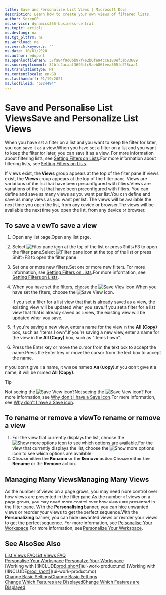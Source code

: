 ```yaml
---
title: Save and Personalise List Views | Microsoft Docs
description: Learn how to create your own views of filtered lists.
author: SorenGP
ms.service: dynamics365-business-central
ms.topic: article
ms.devlang: na
ms.tgt_pltfrm: na
ms.workload: na
ms.search.keywords: ''
ms.date: 10/01/2020
ms.author: edupont
ms.openlocfilehash: 37fa84f9d0bb97f7e2b6fe94cc6180ef3eb83689
ms.sourcegitcommit: 32bfc2acaaf3693afc9aeb86feea505fd328caa1
ms.translationtype: HT
ms.contentlocale: en-GB
ms.lasthandoff: 01/19/2021
ms.locfileid: "5024494"
---
```

# <a name="save-and-personalize-list-views"></a><span data-ttu-id="3a34a-103">Save and Personalise List Views</span><span class="sxs-lookup"><span data-stu-id="3a34a-103">Save and Personalize List Views</span></span>
<span data-ttu-id="3a34a-104">When you have set a filter on a list and you want to keep the filter for later, you can save it as a view.</span><span class="sxs-lookup"><span data-stu-id="3a34a-104">When you have set a filter on a list and you want to keep the filter for later, you can save it as a view.</span></span> <span data-ttu-id="3a34a-105">For more information about filtering lists, see [Setting Filters on Lists](ui-enter-criteria-filters.md#setting-filters-on-lists).</span><span class="sxs-lookup"><span data-stu-id="3a34a-105">For more information about filtering lists, see [Setting Filters on Lists](ui-enter-criteria-filters.md#setting-filters-on-lists).</span></span>

<span data-ttu-id="3a34a-106">If views exist, the **Views** group appears at the top of the filter pane.</span><span class="sxs-lookup"><span data-stu-id="3a34a-106">If views exist, the **Views** group appears at the top of the filter pane.</span></span> <span data-ttu-id="3a34a-107">Views are variations of the list that have been preconfigured with filters.</span><span class="sxs-lookup"><span data-stu-id="3a34a-107">Views are variations of the list that have been preconfigured with filters.</span></span> <span data-ttu-id="3a34a-108">You can define and save as many views as you want per list.</span><span class="sxs-lookup"><span data-stu-id="3a34a-108">You can define and save as many views as you want per list.</span></span> <span data-ttu-id="3a34a-109">The views will be available the next time you open the list, from any device or browser.</span><span class="sxs-lookup"><span data-stu-id="3a34a-109">The views will be available the next time you open the list, from any device or browser.</span></span>

## <a name="to-save-a-view"></a><span data-ttu-id="3a34a-110">To save a view</span><span class="sxs-lookup"><span data-stu-id="3a34a-110">To save a view</span></span>
1. <span data-ttu-id="3a34a-111">Open any list page.</span><span class="sxs-lookup"><span data-stu-id="3a34a-111">Open any list page.</span></span>
2. <span data-ttu-id="3a34a-112">Select ![Filter pane icon](media/open-filter-pane-icon.png "Filter pane icon") at the top of the list or press Shift+F3 to open the filter pane.</span><span class="sxs-lookup"><span data-stu-id="3a34a-112">Select ![Filter pane icon](media/open-filter-pane-icon.png "Filter pane icon") at the top of the list or press Shift+F3 to open the filter pane.</span></span>
3. <span data-ttu-id="3a34a-113">Set one or more new filters.</span><span class="sxs-lookup"><span data-stu-id="3a34a-113">Set one or more new filters.</span></span> <span data-ttu-id="3a34a-114">For more information, see [Setting Filters on Lists](ui-enter-criteria-filters.md#setting-filters-on-lists).</span><span class="sxs-lookup"><span data-stu-id="3a34a-114">For more information, see [Setting Filters on Lists](ui-enter-criteria-filters.md#setting-filters-on-lists).</span></span>
4. <span data-ttu-id="3a34a-115">When you have set the filters, choose the ![Save View](media/save_view_icon.png "Save View") icon.</span><span class="sxs-lookup"><span data-stu-id="3a34a-115">When you have set the filters, choose the ![Save View](media/save_view_icon.png "Save View") icon.</span></span>

    <span data-ttu-id="3a34a-116">If you set a filter for a list view that that is already saved as a view, the existing view will be updated when you save.</span><span class="sxs-lookup"><span data-stu-id="3a34a-116">If you set a filter for a list view that that is already saved as a view, the existing view will be updated when you save.</span></span>
5. <span data-ttu-id="3a34a-117">If you're saving a new view, enter a name for the view in the **All (Copy)** box, such as "Items I own".</span><span class="sxs-lookup"><span data-stu-id="3a34a-117">If you're saving a new view, enter a name for the view in the **All (Copy)** box, such as "Items I own".</span></span>
6. <span data-ttu-id="3a34a-118">Press the Enter key or move the cursor from the text box to accept the name.</span><span class="sxs-lookup"><span data-stu-id="3a34a-118">Press the Enter key or move the cursor from the text box to accept the name.</span></span>

<span data-ttu-id="3a34a-119">If you don't give it a name, it will be named **All (Copy)**.</span><span class="sxs-lookup"><span data-stu-id="3a34a-119">If you don't give it a name, it will be named **All (Copy)**.</span></span>

> [!TIP]
> <span data-ttu-id="3a34a-120">Not seeing the ![Save View](media/save_view_icon.png "Save View") icon?</span><span class="sxs-lookup"><span data-stu-id="3a34a-120">Not seeing the ![Save View](media/save_view_icon.png "Save View") icon?</span></span> <span data-ttu-id="3a34a-121">For more information, see [Why don't I have a Save icon](ui-views-faq.md#save).</span><span class="sxs-lookup"><span data-stu-id="3a34a-121">For more information, see [Why don't I have a Save icon](ui-views-faq.md#save).</span></span>

## <a name="to-rename-or-remove-a-view"></a><span data-ttu-id="3a34a-122">To rename or remove a view</span><span class="sxs-lookup"><span data-stu-id="3a34a-122">To rename or remove a view</span></span>
1. <span data-ttu-id="3a34a-123">For the view that currently displays the list, choose the ![Show more options](media/show-more-options-icon.png "Show more options") icon to see which options are available.</span><span class="sxs-lookup"><span data-stu-id="3a34a-123">For the view that currently displays the list, choose the ![Show more options](media/show-more-options-icon.png "Show more options") icon to see which options are available.</span></span>
2. <span data-ttu-id="3a34a-124">Choose either the **Rename** or the **Remove** action.</span><span class="sxs-lookup"><span data-stu-id="3a34a-124">Choose either the **Rename** or the **Remove** action.</span></span>

## <a name="managing-many-views"></a><span data-ttu-id="3a34a-125">Managing Many Views</span><span class="sxs-lookup"><span data-stu-id="3a34a-125">Managing Many Views</span></span>
<span data-ttu-id="3a34a-126">As the number of views on a page grows, you may need more control over how views are presented in the filter pane.</span><span class="sxs-lookup"><span data-stu-id="3a34a-126">As the number of views on a page grows, you may need more control over how views are presented in the filter pane.</span></span> <span data-ttu-id="3a34a-127">With the **Personalising** banner, you can hide unwanted views or reorder your views to get the perfect sequence.</span><span class="sxs-lookup"><span data-stu-id="3a34a-127">With the **Personalizing** banner, you can hide unwanted views or reorder your views to get the perfect sequence.</span></span> <span data-ttu-id="3a34a-128">For more information, see [Personalise Your Workspace](ui-personalization-user.md).</span><span class="sxs-lookup"><span data-stu-id="3a34a-128">For more information, see [Personalize Your Workspace](ui-personalization-user.md).</span></span>

## <a name="see-also"></a><span data-ttu-id="3a34a-129">See Also</span><span class="sxs-lookup"><span data-stu-id="3a34a-129">See Also</span></span>
[<span data-ttu-id="3a34a-130">List Views FAQ</span><span class="sxs-lookup"><span data-stu-id="3a34a-130">List Views FAQ</span></span>](ui-views-faq.md)  
<span data-ttu-id="3a34a-131">[Personalise Your Workspace](ui-personalization-user.md)  </span><span class="sxs-lookup"><span data-stu-id="3a34a-131">[Personalize Your Workspace](ui-personalization-user.md)  </span></span>  
<span data-ttu-id="3a34a-132">[Working with [!INCLUDE[prod_short](includes/prod_short.md)]](ui-work-product.md)  </span><span class="sxs-lookup"><span data-stu-id="3a34a-132">[Working with [!INCLUDE[prod_short](includes/prod_short.md)]](ui-work-product.md)  </span></span>  
[<span data-ttu-id="3a34a-133">Change Basic Settings</span><span class="sxs-lookup"><span data-stu-id="3a34a-133">Change Basic Settings</span></span>](ui-change-basic-settings.md)  
[<span data-ttu-id="3a34a-134">Change Which Features are Displayed</span><span class="sxs-lookup"><span data-stu-id="3a34a-134">Change Which Features are Displayed</span></span>](ui-experiences.md)  
